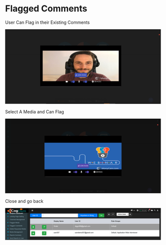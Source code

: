 # Flagged Comments

User Can Flag in their Existing Comments

![](../.gitbook/assets/image%20%2866%29.png)

Select A Media and Can Flag

![](../.gitbook/assets/image%20%28273%29.png)

Close and go back

![](../.gitbook/assets/image%20%28267%29.png)



